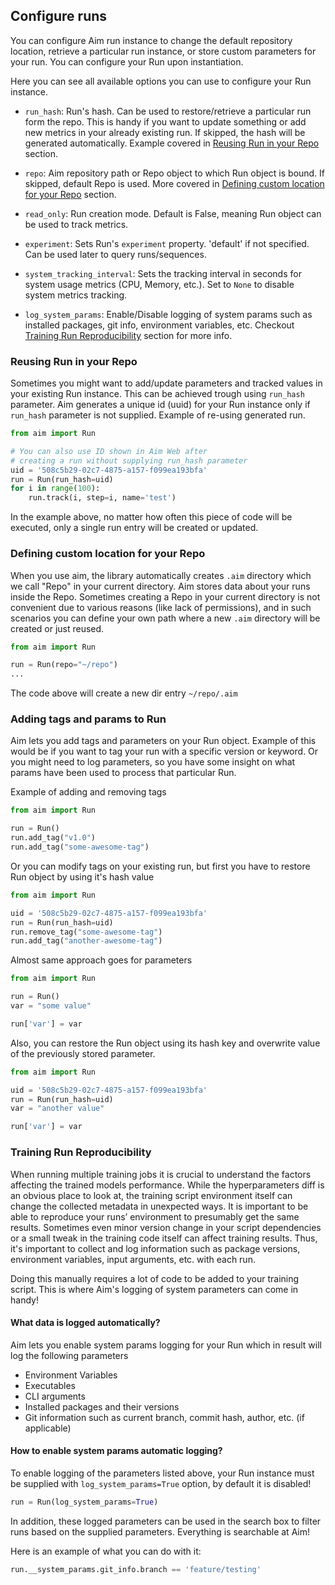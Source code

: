 ## Configure runs

You can configure Aim run instance to change the default repository location, retrieve a particular run instance, or
store custom parameters for your run. You can configure your Run upon instantiation.

Here you can see all available options you can use to configure your Run instance.

- `run_hash`: Run's hash. Can be used to restore/retrieve a particular run form the repo. This is handy if you want to
  update something or add new metrics in your already existing run. If skipped, the hash will be generated
  automatically. Example covered in [Reusing Run in your Repo](#reusing-run-in-your-repo) section.

- `repo`: Aim repository path or Repo object to which Run object is bound. If skipped, default Repo is used. More
  covered in [Defining custom location for your Repo](#defining-custom-location-for-your-repo) section.

- `read_only`: Run creation mode. Default is False, meaning Run object can be used to track metrics.

- `experiment`: Sets Run's `experiment` property. 'default' if not specified. Can be used later to query runs/sequences.

- `system_tracking_interval`: Sets the tracking interval in seconds for system usage metrics (CPU, Memory, etc.). Set
  to `None` to disable system metrics tracking.

- `log_system_params`: Enable/Disable logging of system params such as installed packages, git info, environment
  variables, etc. Checkout [Training Run Reproducibility](#training-run-reproducibility) section for more info.

### Reusing Run in your Repo

Sometimes you might want to add/update parameters and tracked values in your existing Run instance. This can be achieved
trough using `run_hash` parameter. Aim generates a unique id (uuid) for your Run instance only if `run_hash` parameter
is not supplied. Example of re-using generated run.

```python
from aim import Run

# You can also use ID shown in Aim Web after 
# creating a run without supplying run_hash parameter
uid = '508c5b29-02c7-4875-a157-f099ea193bfa'
run = Run(run_hash=uid)
for i in range(100):
    run.track(i, step=i, name='test')
```

In the example above, no matter how often this piece of code will be executed, only a single run entry will be created
or updated.

### Defining custom location for your Repo

When you use aim, the library automatically creates `.aim` directory which we call "Repo" in your current directory. Aim
stores data about your runs inside the Repo. Sometimes creating a Repo in your current directory is not convenient due
to various reasons (like lack of permissions), and in such scenarios you can define your own path where a new `.aim`
directory will be created or just reused.

```python
from aim import Run

run = Run(repo="~/repo")
...
```

The code above will create a new dir entry `~/repo/.aim`

### Adding tags and params to Run

Aim lets you add tags and parameters on your Run object. Example of this would be if you want to tag your run with a
specific version or keyword. Or you might need to log parameters, so you have some insight on what params have been used
to process that particular Run.

Example of adding and removing tags

```python
from aim import Run

run = Run()
run.add_tag("v1.0")
run.add_tag("some-awesome-tag")
```

Or you can modify tags on your existing run, but first you have to restore Run object by using it's hash value

```python
from aim import Run

uid = '508c5b29-02c7-4875-a157-f099ea193bfa'
run = Run(run_hash=uid)
run.remove_tag("some-awesome-tag")
run.add_tag("another-awesome-tag")
```

Almost same approach goes for parameters

```python
from aim import Run

run = Run()
var = "some value"

run['var'] = var
```

Also, you can restore the Run object using its hash key and overwrite value of the previously stored parameter.

```python
from aim import Run

uid = '508c5b29-02c7-4875-a157-f099ea193bfa'
run = Run(run_hash=uid)
var = "another value"

run['var'] = var
```

### Training Run Reproducibility

When running multiple training jobs it is crucial to understand the factors affecting the trained models performance.
While the hyperparameters diff is an obvious place to look at, the training script environment itself can change the
collected metadata in unexpected ways. It is important to be able to reproduce your runs’ environment to presumably get
the same results. Sometimes even minor version change in your script dependencies or a small tweak in the training code
itself can affect training results. Thus, it's important to collect and log information such as package versions,
environment variables, input arguments, etc. with each run.

Doing this manually requires a lot of code to be added to your training script. This is where Aim's logging of system
parameters can come in handy!

#### What data is logged automatically?

Aim lets you enable system params logging for your Run which in result will log the following parameters

- Environment Variables
- Executables
- CLI arguments
- Installed packages and their versions
- Git information such as current branch, commit hash, author, etc. (if applicable)

#### How to enable system params automatic logging?

To enable logging of the parameters listed above, your Run instance must be supplied with
`log_system_params=True` option, by default it is disabled!

```python
run = Run(log_system_params=True)
```

In addition, these logged parameters can be used in the search box to filter runs based on the supplied parameters.
Everything is searchable at Aim!

Here is an example of what you can do with it:

```python
run.__system_params.git_info.branch == 'feature/testing'
```
